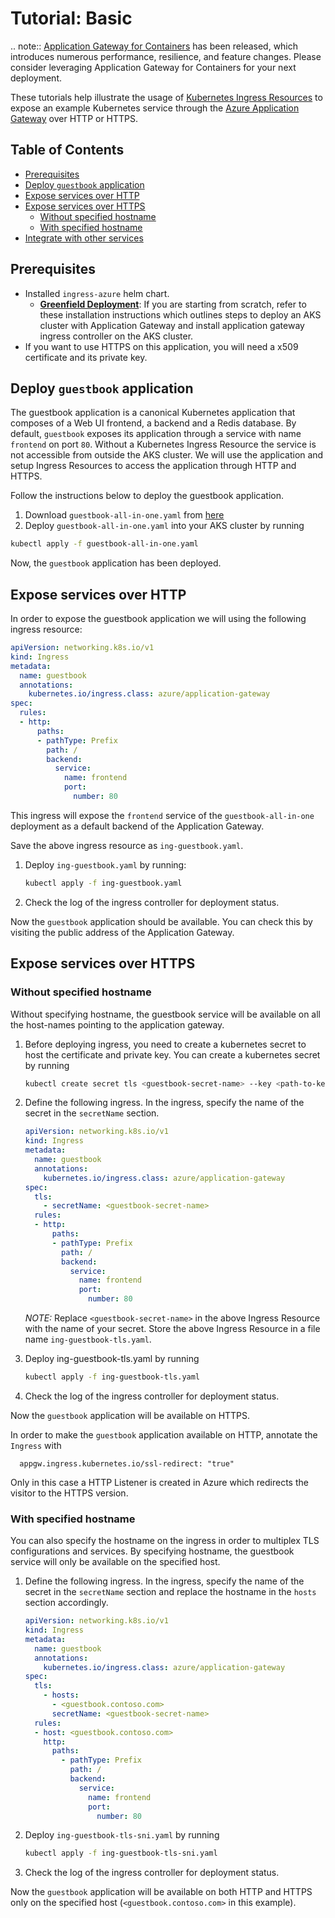 # Tutorial: Basic

.. note::
    [Application Gateway for Containers](https://aka.ms/agc) has been released, which introduces numerous performance, resilience, and feature changes. Please consider leveraging Application Gateway for Containers for your next deployment.

These tutorials help illustrate the usage of [Kubernetes Ingress Resources](https://kubernetes.io/docs/concepts/services-networking/ingress/) to expose an example Kubernetes service through the [Azure Application Gateway](https://azure.microsoft.com/en-us/services/application-gateway/) over HTTP or HTTPS.

## Table of Contents

- [Prerequisites](#prerequisites)
- [Deploy `guestbook` application](#deploy-guestbook-application)
- [Expose services over HTTP](#expose-services-over-http)
- [Expose services over HTTPS](#expose-services-over-https)
  - [Without specified hostname](#without-specified-hostname)
  - [With specified hostname](#with-specified-hostname)
- [Integrate with other services](#integrate-with-other-services)

## Prerequisites

- Installed `ingress-azure` helm chart.
  - [**Greenfield Deployment**](../setup/install.md): If you are starting from scratch, refer to these installation instructions which outlines steps to deploy an AKS cluster with Application Gateway and install application gateway ingress controller on the AKS cluster.
- If you want to use HTTPS on this application, you will need a x509 certificate and its private key.

## Deploy `guestbook` application

The guestbook application is a canonical Kubernetes application that composes of a Web UI frontend, a backend and a Redis database. By default, `guestbook` exposes its application through a service with name `frontend` on port `80`. Without a Kubernetes Ingress Resource the service is not accessible from outside the AKS cluster. We will use the application and setup Ingress Resources to access the application through HTTP and HTTPS.

Follow the instructions below to deploy the guestbook application.

1. Download `guestbook-all-in-one.yaml` from [here](https://raw.githubusercontent.com/kubernetes/examples/master/guestbook/all-in-one/guestbook-all-in-one.yaml)
1. Deploy `guestbook-all-in-one.yaml` into your AKS cluster by running

  ```bash
  kubectl apply -f guestbook-all-in-one.yaml
  ```

Now, the `guestbook` application has been deployed.

## Expose services over HTTP

In order to expose the guestbook application we will using the following ingress resource:

```yaml
apiVersion: networking.k8s.io/v1
kind: Ingress
metadata:
  name: guestbook
  annotations:
    kubernetes.io/ingress.class: azure/application-gateway
spec:
  rules:
  - http:
      paths:
      - pathType: Prefix
        path: /
        backend:
          service:
            name: frontend
            port:
              number: 80
```

This ingress will expose the `frontend` service of the `guestbook-all-in-one` deployment
as a default backend of the Application Gateway.

Save the above ingress resource as `ing-guestbook.yaml`.

1. Deploy `ing-guestbook.yaml` by running:

    ```bash
    kubectl apply -f ing-guestbook.yaml
    ```

1. Check the log of the ingress controller for deployment status.

Now the `guestbook` application should be available. You can check this by visiting the
public address of the Application Gateway.

## Expose services over HTTPS

### Without specified hostname

Without specifying hostname, the guestbook service will be available on all the host-names pointing to the application gateway.

1. Before deploying ingress, you need to create a kubernetes secret to host the certificate and private key. You can create a kubernetes secret by running

    ```bash
    kubectl create secret tls <guestbook-secret-name> --key <path-to-key> --cert <path-to-cert>
    ```

1. Define the following ingress. In the ingress, specify the name of the secret in the `secretName` section.

    ```yaml
    apiVersion: networking.k8s.io/v1
    kind: Ingress
    metadata:
      name: guestbook
      annotations:
        kubernetes.io/ingress.class: azure/application-gateway
    spec:
      tls:
        - secretName: <guestbook-secret-name>
      rules:
      - http:
          paths:
          - pathType: Prefix
            path: /
            backend:
              service:
                name: frontend
                port:
                  number: 80
    ```

    *NOTE:* Replace `<guestbook-secret-name>` in the above Ingress Resource with the name of your secret. Store the above Ingress Resource in a file name `ing-guestbook-tls.yaml`.

1. Deploy ing-guestbook-tls.yaml by running

    ```bash
    kubectl apply -f ing-guestbook-tls.yaml
    ```

1. Check the log of the ingress controller for deployment status.

Now the `guestbook` application will be available on HTTPS.

In order to make the `guestbook` application available on HTTP, annotate the `Ingress` with

```
  appgw.ingress.kubernetes.io/ssl-redirect: "true"
```

Only in this case a HTTP Listener is created in Azure which redirects the visitor to the HTTPS version.

### With specified hostname

You can also specify the hostname on the ingress in order to multiplex TLS configurations and services.
By specifying hostname, the guestbook service will only be available on the specified host.

1. Define the following ingress.
    In the ingress, specify the name of the secret in the `secretName` section and replace the hostname in the `hosts` section accordingly.

    ```yaml
    apiVersion: networking.k8s.io/v1
    kind: Ingress
    metadata:
      name: guestbook
      annotations:
        kubernetes.io/ingress.class: azure/application-gateway
    spec:
      tls:
        - hosts:
          - <guestbook.contoso.com>
          secretName: <guestbook-secret-name>
      rules:
      - host: <guestbook.contoso.com>
        http:
          paths:
            - pathType: Prefix
              path: /
              backend:
                service:
                  name: frontend
                  port:
                    number: 80
    ```

1. Deploy `ing-guestbook-tls-sni.yaml` by running

    ```bash
    kubectl apply -f ing-guestbook-tls-sni.yaml
    ```

1. Check the log of the ingress controller for deployment status.

Now the `guestbook` application will be available on both HTTP and HTTPS only on the specified host (`<guestbook.contoso.com>` in this example).
